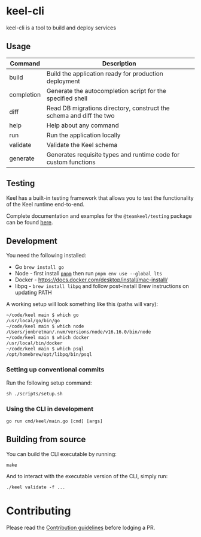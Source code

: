 # keel-cli

keel-cli is a tool to build and deploy services

## Usage

| Command    | Description                                                         |
| ---------- | ------------------------------------------------------------------- |
| build      | Build the application ready for production deployment               |
| completion | Generate the autocompletion script for the specified shell          |
| diff       | Read DB migrations directory, construct the schema and diff the two |
| help       | Help about any command                                              |
| run        | Run the application locally                                         |
| validate   | Validate the Keel schema                                            |
| generate   | Generates requisite types and runtime code for custom functions     |

## Testing

Keel has a built-in testing framework that allows you to test the functionality of the Keel runtime end-to-end.

Complete documentation and examples for the `@teamkeel/testing` package can be found [here](/testing/package/README.md).

## Development

You need the following installed:

- Go `brew install go`
- Node - first install [`pnpm`](https://pnpm.io/installation) then run `pnpm env use --global lts`
- Docker - https://docs.docker.com/desktop/install/mac-install/
- libpq - `brew install libpq` and follow post-install Brew instructions on updating PATH

A working setup will look something like this (paths will vary):

```sh
~/code/keel main $ which go
/usr/local/go/bin/go
~/code/keel main $ which node
/Users/jonbretman/.nvm/versions/node/v16.16.0/bin/node
~/code/keel main $ which docker
/usr/local/bin/docker
~/code/keel main $ which psql
/opt/homebrew/opt/libpq/bin/psql
```

### Setting up conventional commits

Run the following setup command:

```
sh ./scripts/setup.sh
```

### Using the CLI in development

```
go run cmd/keel/main.go [cmd] [args]
```

## Building from source

You can build the CLI executable by running:

```
make
```

And to interact with the executable version of the CLI, simply run:

```
./keel validate -f ...
```

# Contributing

Please read the [Contribution guidelines](/CONTRIBUTING.md) before lodging a PR.
